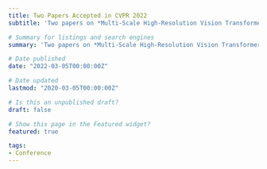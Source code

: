 ```yaml
---
title: Two Papers Accepted in CVPR 2022
subtitle: 'Two papers on *Multi-Scale High-Resolution Vision Transformer for Semantic Segmentation* and *SplitNets: Designing Neural Architectures for Efficient Distributed Computing on Head-Mounted Systems* are accepted by CVPR'2022. Cheers!'

# Summary for listings and search engines
summary: 'Two papers on *Multi-Scale High-Resolution Vision Transformer for Semantic Segmentation* and *SplitNets: Designing Neural Architectures for Efficient Distributed Computing on Head-Mounted Systems* are accepted by CVPR'2022.'

# Date published
date: "2022-03-05T00:00:00Z"

# Date updated
lastmod: "2020-03-05T00:00:00Z"

# Is this an unpublished draft?
draft: false

# Show this page in the Featured widget?
featured: true

tags:
- Conference
---
```


